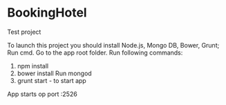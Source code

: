 # BookingHotel

Test project

To launch this project you should install Node.js, Mongo DB, Bower, Grunt;
Run cmd. 
Go to the app root folder. 
Run following commands:
1) npm install
2) bower install
Run mongod 
4) grunt start - to start app

App starts op port :2526
